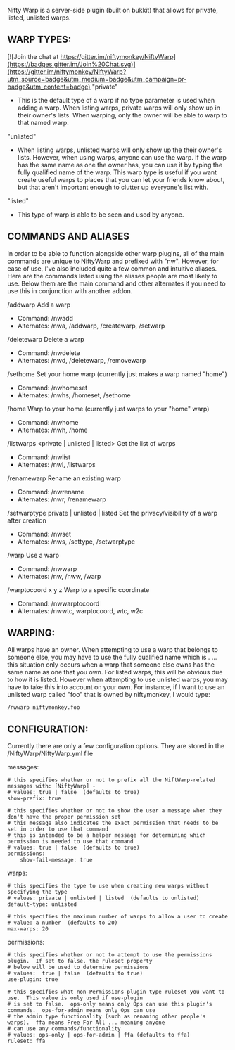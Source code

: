 Nifty Warp is a server-side plugin (built on bukkit) that allows for private, listed, unlisted warps.


WARP TYPES:
---------------------------------

[![Join the chat at https://gitter.im/niftymonkey/NiftyWarp](https://badges.gitter.im/Join%20Chat.svg)](https://gitter.im/niftymonkey/NiftyWarp?utm_source=badge&utm_medium=badge&utm_campaign=pr-badge&utm_content=badge)
"private"
- This is the default type of a warp if no type parameter is used when adding a warp.  When listing warps,
  private warps will only show up in their owner's lists.  When warping, only the owner will be able to warp to
  that named warp.

"unlisted"
- When listing warps, unlisted warps will only show up the their owner's lists.  However, when using warps, anyone
  can use the warp.  If the warp has the same name as one the owner has, you can use it by typing the fully qualified 
  name of the warp.  This warp type is useful if you want create useful warps to places that you can let your friends 
  know about, but that aren't important enough to clutter up everyone's list with.

"listed"
- This type of warp is able to be seen and used by anyone.


COMMANDS AND ALIASES
---------------------------------
In order to be able to function alongside other warp plugins, all of the main commands are unique to NiftyWarp and prefixed
with "nw". However, for ease of use, I've also included quite a few common and intuitive aliases. Here are the commands
listed using the aliases people are most likely to use. Below them are the main command and other alternates if you need to
use this in conjunction with another addon.

/addwarp <warpName>
Add a warp
- Command:    /nwadd
- Alternates: /nwa, /addwarp, /createwarp, /setwarp

/deletewarp <warpName>
Delete a warp
- Command:    /nwdelete
- Alternates: /nwd, /deletewarp, /removewarp

/sethome
Set your home warp (currently just makes a warp named "home")
- Command:    /nwhomeset
- Alternates: /nwhs, /homeset, /sethome

/home
Warp to your home (currently just warps to your "home" warp)
- Command:    /nwhome
- Alternates: /nwh, /home

/listwarps <worldName> <private | unlisted | listed>
Get the list of warps
- Command:    /nwlist
- Alternates: /nwl, /listwarps

/renamewarp <warpName> <newWarpName>
Rename an existing warp
- Command:    /nwrename
- Alternates: /nwr, /renamewarp

/setwarptype <warpName> private | unlisted | listed
Set the privacy/visibility of a warp after creation
- Command:    /nwset
- Alternates: /nws, /settype, /setwarptype

/warp <warpName>
Use a warp
- Command:    /nwwarp
- Alternates: /nw, /nww, /warp

/warptocoord x y z <worldName>
Warp to a specific coordinate
- Command:    /nwwarptocoord
- Alternates: /nwwtc, warptocoord, wtc, w2c



WARPING:
---------------------------------
All warps have an owner.  When attempting to use a warp that belongs to someone else, you may have to use the fully 
qualified name which is <owner>.<warpname> ... this situation only occurs when a warp that someone else owns has the 
same name as one that you own.  For listed warps, this will be obvious due to how it is listed.  However when 
attempting to use unlisted warps, you may have to take this into account on your own.  For instance, if I want to use 
an unlisted warp called "foo" that is owned by niftymonkey, I would type:

    /nwwarp niftymonkey.foo



CONFIGURATION:
---------------------------------
Currently there are only a few configuration options.  They are stored in the <pluginsDir>/NiftyWarp/NiftyWarp.yml file

messages:

    # this specifies whether or not to prefix all the NiftWarp-related messages with: [NiftyWarp] -
    # values: true | false  (defaults to true)
    show-prefix: true

    # this specifies whether or not to show the user a message when they don't have the proper permission set
    # this message also indicates the exact permission that needs to be set in order to use that command
    # this is intended to be a helper message for determining which permission is needed to use that command
    # values: true | false  (defaults to true)
    permissions:
        show-fail-message: true


warps:

    # this specifies the type to use when creating new warps without specifying the type
    # values: private | unlisted | listed  (defaults to unlisted)
    default-type: unlisted

    # this specifies the maximum number of warps to allow a user to create
    # value: a number  (defaults to 20)
    max-warps: 20


permissions:

    # this specifies whether or not to attempt to use the permissions plugin.  If set to false, the ruleset property
    # below will be used to determine permissions
    # values:  true | false  (defaults to true)
    use-plugin: true

    # this specifies what non-Permissions-plugin type ruleset you want to use.  This value is only used if use-plugin
    # is set to false.  ops-only means only Ops can use this plugin's commands.  ops-for-admin means only Ops can use 
    # the admin type functionality (such as renaming other people's warps).  ffa means Free For All ... meaning anyone 
    # can use any commands/functionality
    # values: ops-only | ops-for-admin | ffa (defaults to ffa)
    ruleset: ffa